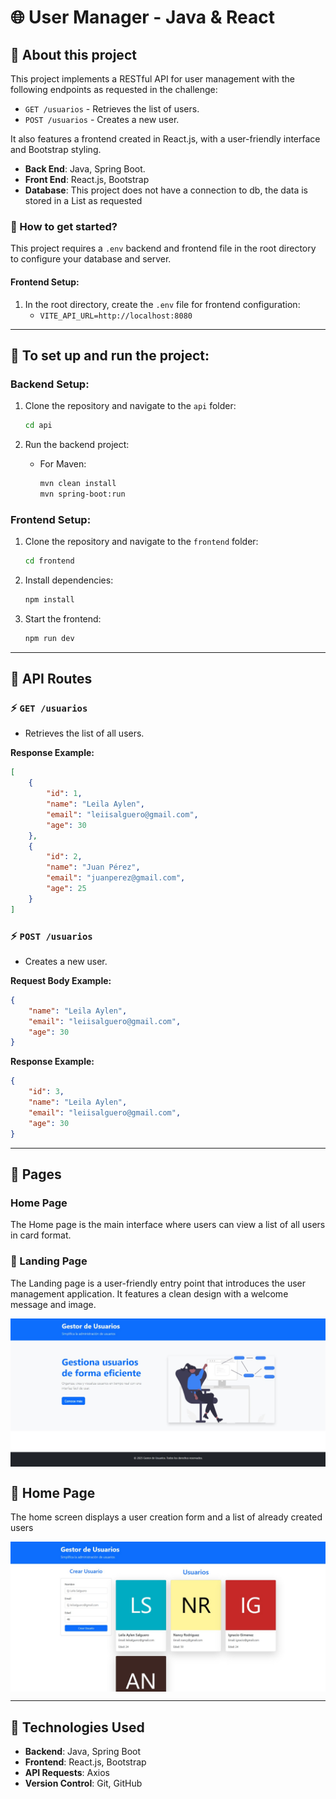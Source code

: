 
# 🌐 User Manager - Java & React

## 📌 About this project

This project implements a RESTful API for user management with the following endpoints as requested in the challenge:
- `GET /usuarios` - Retrieves the list of users.
- `POST /usuarios` - Creates a new user.

It also features a frontend created in React.js, with a user-friendly interface and Bootstrap styling.

- __Back End__: Java, Spring Boot.
- __Front End__: React.js, Bootstrap
- __Database__: This project does not have a connection to db, the data is stored in a List as requested

### 📌 How to get started?

This project requires a `.env` backend and frontend file in the root directory to configure your database and server.

#### Frontend Setup:

1. In the root directory, create the `.env` file for frontend configuration:
   - `VITE_API_URL=http://localhost:8080`

---

## 📍 To set up and run the project:

### Backend Setup:

1. Clone the repository and navigate to the `api` folder:
   ```bash
   cd api
   ```

2. Run the backend project:
   - For Maven:
     ```bash
     mvn clean install
     mvn spring-boot:run
     ```

### Frontend Setup:

1. Clone the repository and navigate to the `frontend` folder:
   ```bash
   cd frontend
   ```

2. Install dependencies:
   ```bash
   npm install
   ```

3. Start the frontend:
   ```bash
   npm run dev
   ```

---

## 📌 API Routes

### ⚡️ `GET /usuarios`
- Retrieves the list of all users.

**Response Example:**
```json
[
    {
        "id": 1,
        "name": "Leila Aylen",
        "email": "leiisalguero@gmail.com",
        "age": 30
    },
    {
        "id": 2,
        "name": "Juan Pérez",
        "email": "juanperez@gmail.com",
        "age": 25
    }
]
```

### ⚡️ `POST /usuarios`
- Creates a new user.

**Request Body Example:**
```json
{
    "name": "Leila Aylen",
    "email": "leiisalguero@gmail.com",
    "age": 30
}
```

**Response Example:**
```json
{
    "id": 3,
    "name": "Leila Aylen",
    "email": "leiisalguero@gmail.com",
    "age": 30
}
```

---

## 📌 Pages

### Home Page

The Home page is the main interface where users can view a list of all users in card format.

### 📸 Landing Page

The Landing page is a user-friendly entry point that introduces the user management application. It features a clean design with a welcome message and image.

<div align="center"> 
    <img align="center" src='./client/src/assets/landing-page.jpeg'></img>
</div>

## 📸 Home Page

The home screen displays a user creation form and a list of already created users 
<div align="center"> 
    <img align="center" src='./client/src/assets/home-page.jpeg'></img>
</div>

---

## 📌 Technologies Used

- **Backend**: Java, Spring Boot
- **Frontend**: React.js, Bootstrap
- **API Requests**: Axios
- **Version Control**: Git, GitHub

